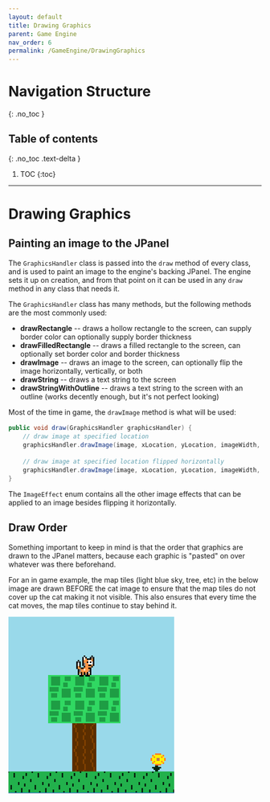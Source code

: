 ```yaml
---
layout: default
title: Drawing Graphics
parent: Game Engine
nav_order: 6
permalink: /GameEngine/DrawingGraphics
---
```


# Navigation Structure
{: .no_toc }

## Table of contents
{: .no_toc .text-delta }

1. TOC
{:toc}

---

# Drawing Graphics

## Painting an image to the JPanel

The `GraphicsHandler` class is passed into the `draw` method of every class, and is used to paint an image to the engine's backing JPanel.
The engine sets it up on creation, and from that point on it can be used in any `draw` method in any class that needs it.

The `GraphicsHandler` class has many methods, but the following methods are the most commonly used:
- **drawRectangle** -- draws a hollow rectangle to the screen, can supply border color can optionally supply border thickness
- **drawFilledRectangle** -- draws a filled rectangle to the screen, can optionally set border color and border thickness
- **drawImage** -- draws an image to the screen, can optionally flip the image horizontally, vertically, or both
- **drawString** -- draws a text string to the screen
- **drawStringWithOutline** -- draws a text string to the screen with an outline (works decently enough, but it's not perfect looking)

Most of the time in game, the `drawImage` method is what will be used:

```java
public void draw(GraphicsHandler graphicsHandler) {
    // draw image at specified location
    graphicsHandler.drawImage(image, xLocation, yLocation, imageWidth, imageHeight);

    // draw image at specified location flipped horizontally
    graphicsHandler.drawImage(image, xLocation, yLocation, imageWidth, imageHeight, ImageEffect.FLIP_HORIZONTAL);
}
```

The `ImageEffect` enum contains all the other image effects that can be applied to an image besides flipping it horizontally.

## Draw Order

Something important to keep in mind is that the order that graphics are drawn to the JPanel matters, because each graphic
is "pasted" on over whatever was there beforehand.

For an in game example, the map tiles (light blue sky, tree, etc) in the below image are drawn BEFORE the cat image to ensure
that the map tiles do not cover up the cat making it not visible. This also ensures that every time the cat moves, the map tiles
continue to stay behind it.

![game-screen-3.png](../../assets/images/game-screen-3.png)
